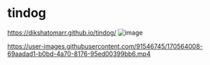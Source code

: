 # tindog
https://dikshatomarr.github.io/tindog/
![image](https://user-images.githubusercontent.com/91546745/177626887-0b3fe0a5-6aaf-4ab7-bbd4-3383654d5fc5.png)


https://user-images.githubusercontent.com/91546745/170564008-69aadad1-b0bd-4a70-8176-95ed00399bb6.mp4


